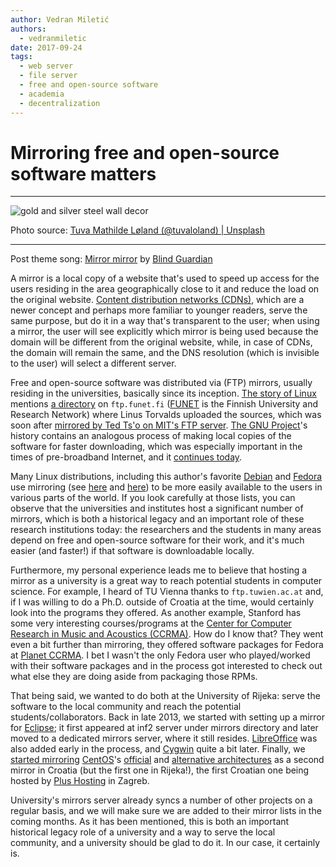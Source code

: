```yaml
---
author: Vedran Miletić
authors:
  - vedranmiletic
date: 2017-09-24
tags:
  - web server
  - file server
  - free and open-source software
  - academia
  - decentralization
---
```


# Mirroring free and open-source software matters

---

![gold and silver steel wall decor](https://unsplash.com/photos/tszceVXBPos/download?w=1920)

Photo source: [Tuva Mathilde Løland (@tuvaloland) | Unsplash](https://unsplash.com/photos/gold-and-silver-steel-wall-decor-tszceVXBPos)

---

Post theme song: [Mirror mirror](https://youtu.be/SVg8eP7KPNQ) by [Blind Guardian](https://www.blind-guardian.com/)

A mirror is a local copy of a website that's used to speed up access for the users residing in the area geographically close to it and reduce the load on the original website. [Content distribution networks (CDNs)](https://en.wikipedia.org/wiki/Content_delivery_network), which are a newer concept and perhaps more familiar to younger readers, serve the same purpose, but do it in a way that's transparent to the user; when using a mirror, the user will see explicitly which mirror is being used because the domain will be different from the original website, while, in case of CDNs, the domain will remain the same, and the DNS resolution (which is invisible to the user) will select a different server.

Free and open-source software was distributed via (FTP) mirrors, usually residing in the universities, basically since its inception. [The story of Linux](https://en.wikipedia.org/wiki/Revolution_OS) mentions [a directory](ftp://ftp.funet.fi/pub/Linux/00Directory_info.txt) on `ftp.funet.fi` ([FUNET](https://en.wikipedia.org/wiki/FUNET) is the Finnish University and Research Network) where Linus Torvalds uploaded the sources, which was soon after [mirrored by Ted Ts'o on MIT's FTP server](https://linuxdevices.org/ted-tso-to-boost-the-linux-standards-base/). [The GNU Project](https://www.gnu.org/)'s history contains an analogous process of making local copies of the software for faster downloading, which was especially important in the times of pre-broadband Internet, and it [continues today](https://www.gnu.org/prep/ftp.html).

<!-- more -->

Many Linux distributions, including this author's favorite [Debian](https://www.debian.org/) and [Fedora](https://getfedora.org/) use mirroring (see [here](https://www.debian.org/mirror/list) and [here](https://mirrors.fedoraproject.org/)) to be more easily available to the users in various parts of the world. If you look carefully at those lists, you can observe that the universities and institutes host a significant number of mirrors, which is both a historical legacy and an important role of these research institutions today: the researchers and the students in many areas depend on free and open-source software for their work, and it's much easier (and faster!) if that software is downloadable locally.

Furthermore, my personal experience leads me to believe that hosting a mirror as a university is a great way to reach potential students in computer science. For example, I heard of TU Vienna thanks to `ftp.tuwien.ac.at` and, if I was willing to do a Ph.D. outside of Croatia at the time, would certainly look into the programs they offered. As another example, Stanford has some very interesting courses/programs at the [Center for Computer Research in Music and Acoustics (CCRMA)](https://ccrma.stanford.edu/). How do I know that? They went even a bit further than mirroring, they offered software packages for Fedora at [Planet CCRMA](http://ccrma.stanford.edu/planetccrma/software/). I bet I wasn't the only Fedora user who played/worked with their software packages and in the process got interested to check out what else they are doing aside from packaging those RPMs.

That being said, we wanted to do both at the University of Rijeka: serve the software to the local community and reach the potential students/collaborators. Back in late 2013, we started with setting up a mirror for [Eclipse](https://eclipse.org/); it first appeared at inf2 server under mirrors directory and later moved to a dedicated mirrors server, where it still resides. [LibreOffice](https://download.documentfoundation.org/mirmon/allmirrors.html) was also added early in the process, and [Cygwin](https://www.cygwin.com/mirrors.html) quite a bit later. Finally, we [started mirroring](https://www.facebook.com/inf.uniri/posts/1519708868068588) [CentOS](https://www.centos.org/)'s [official](https://www.centos.org/download/mirrors/) and [alternative architectures](https://www.centos.org/download/mirrors-altarch/) as a second mirror in Croatia (but the first one in Rijeka!), the first Croatian one being hosted by [Plus Hosting](https://www.plus.hr/) in Zagreb.

University's mirrors server already syncs a number of other projects on a regular basis, and we will make sure we are added to their mirror lists in the coming months. As it has been mentioned, this is both an important historical legacy role of a university and a way to serve the local community, and a university should be glad to do it. In our case, it certainly is.
